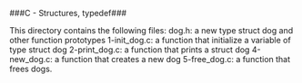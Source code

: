 ###C - Structures, typedef###

This directory contains the following files:
dog.h: a new type struct dog and other function prototypes
1-init_dog.c: a function that initialize a variable of type struct dog
2-print_dog.c: a function that prints a struct dog
4-new_dog.c: a function that creates a new dog
5-free_dog.c: a function that frees dogs.
